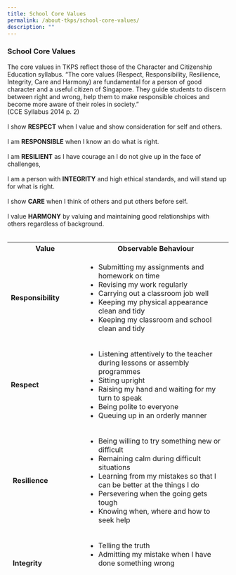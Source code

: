 ```yaml
---
title: School Core Values
permalink: /about-tkps/school-core-values/
description: ""
---
```

### **School Core Values**
The core values in TKPS reflect those of the Character and Citizenship Education syllabus. “The core values (Respect, Responsibility, Resilience, Integrity, Care and Harmony) are fundamental for a person of good character and a useful citizen of Singapore. They guide students to discern between right and wrong, help them to make responsible choices and become more aware of their roles in society.”<br>(CCE Syllabus 2014 p. 2)
<br><br>
I show **RESPECT** when I value and show consideration for self and others.
<br><br>
I am **RESPONSIBLE** when I know an do what is right.
<br><br>
I am **RESILIENT** as I have courage an I do not give up in the face of challenges,
<br><br>
I am a person with **INTEGRITY** and high ethical standards, and will stand up for what is right.
<br><br>
I show **CARE** when I think of others and put others before self.
<br><br>
I value **HARMONY** by valuing and maintaining good relationships with others regardless of background.
<br><br>
<table class="ive_eobj_center iveo_table ives_tab_blue" style="width: 100%; height: 744px;">
<tbody>
<tr>
<th style="width: 233px;">Value
</th>
<th style="width: 639px;">Observable Behaviour
</th>
</tr>
<tr>
<td style="width: 60px;"><b>Responsibility
</b>
</td>
<td style="text-align: left; width: 60px;">
<ul>
<li>Submitting my assignments and homework on time
</li>
<li>Revising my work regularly
</li>
<li>Carrying out a classroom job well
</li>
<li>Keeping my physical appearance clean and tidy
</li>
<li>Keeping my classroom and school clean and tidy
</li>
</ul>
</td>
</tr>
<tr>
<td style="width: 60px;"><b>Respect
</b>
</td>
<td style="text-align: left; width: 60px;">
<div>
<ul>
<li>Listening attentively to the teacher during lessons or assembly programmes
</li>
<li>Sitting upright
</li>
<li>Raising my hand and waiting for my turn to speak
</li>
<li>Being polite to everyone
</li>
<li>Queuing up in an orderly manner
</li>
</ul>
</div>
</td>
</tr>
<tr>
<td>&nbsp;<b>Resilience
</b>
</td>
<td style="text-align: left;">
<ul>
<li>Being willing to try something new or difficult
</li>
<li>Remaining calm during difficult situations
</li>
<li>Learning from my mistakes so that I can be better at the things I do
</li>
<li>Persevering when the going gets tough
</li>
<li>Knowing when, where and how to seek help
</li>
</ul>
</td>
</tr>
<tr>
<td>&nbsp;<b>Integrity
</b>
</td>
<td style="text-align: left;">
<ul>
<li>Telling the truth
</li>
<li>Admitting my mistake when I have done something wrong
</li>
<li>Standing up for what is right even when it is difficult to do so
</li>
</ul>
</td>
</tr>
<tr>
<td>&nbsp;<b>Care
</b>
</td>
<td style="text-align: left;">
<ul>
<li>Walking quietly when moving from place to place in school
</li>
<li>Treating school books and equipment with care
</li>
<li>Helping classmates and school staff
</li>
<li>Taking initiative to offer help to others
</li>
</ul>
</td>
</tr>
<tr>
<td>&nbsp;<b>Harmony</b><br>
</td>
<td style="text-align: left;">
<ul>
<li>Appreciating ideas and contributions from others
</li>
<li>Working well in teams
</li>
<li>Sharing resources and equipment with classmates
</li>
</ul>
</td>
</tr>
</tbody>
</table><br>